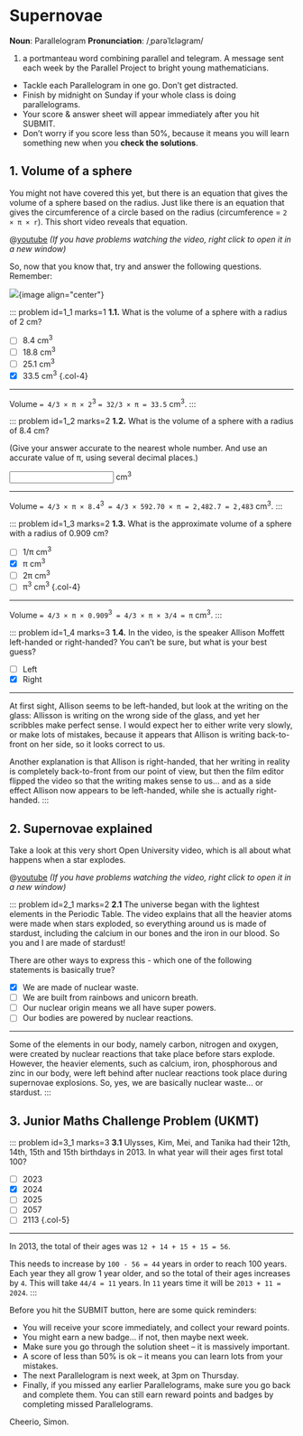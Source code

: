 # Supernovae

<div class="dictionary">

__Noun__: Parallelogram
__Pronunciation__: /ˌparəˈlɛləɡram/

1. a portmanteau word combining parallel and telegram. A message sent each
week by the Parallel Project to bright young mathematicians.

</div>

*	Tackle each Parallelogram in one go. Don’t get distracted.
*	Finish by midnight on Sunday if your whole class is doing parallelograms.
*	Your score & answer sheet will appear immediately after you hit SUBMIT.
*	Don’t worry if you score less than 50%, because it means you will learn something new when you __check the solutions__.


## 1. Volume of a sphere

You might not have covered this yet, but there is an equation that gives the volume of a sphere based on the radius. Just like there is an equation that gives the circumference of a circle based on the radius (circumference = `2 × π × r`). This short video reveals that equation.

@[youtube](uWfzWEcm5yU?rel=0) _(If you have problems watching the video, right click to open it in a new window)_

So, now that you know that, try and answer the following questions. Remember:

![](/resources/7-05-supernovae/1-volume-sphere.png){image align="center"}

::: problem id=1_1 marks=1
__1.1.__ What is the volume of a sphere with a radius of 2 cm?

* [ ] 8.4 cm<sup>3</sup>
* [ ] 18.8 cm<sup>3</sup>
* [ ] 25.1 cm<sup>3</sup>
* [x] 33.5 cm<sup>3</sup>
{.col-4}

---

Volume `= 4/3 × π × 2`<sup>3</sup> `= 32/3 × π = 33.5` cm<sup>3</sup>.
:::

::: problem id=1_2 marks=2
__1.2.__ What is the volume of a sphere with a radius of 8.4 cm?

(Give your answer accurate to the nearest whole number. And use an accurate value of π, using several decimal places.)

<input type="number" solution="2,483"/> cm<sup>3</sup>   

---

Volume `= 4/3 × π × 8.4`<sup>3</sup>` = 4/3 × 592.70 × π = 2,482.7 = 2,483` cm<sup>3</sup>.
:::

::: problem id=1_3 marks=2
__1.3.__ What is the approximate volume of a sphere with a radius of 0.909 cm?

* [ ] 1/π cm<sup>3</sup>
* [x] π cm<sup>3</sup>
* [ ] 2π cm<sup>3</sup>
* [ ] π<sup>3</sup> cm<sup>3</sup>
{.col-4}

---

Volume `= 4/3 × π × 0.909`<sup>3</sup>` = 4/3 × π × 3/4 = π` cm<sup>3</sup>.
:::

::: problem id=1_4 marks=3
__1.4.__ In the video, is the speaker Allison Moffett left-handed or right-handed? You can’t be sure, but what is your best guess?

* [ ] Left
* [x] Right

---

At first sight, Allison seems to be left-handed, but look at the writing on the glass: Allisson is writing on the wrong side of the glass, and yet her scribbles make perfect sense. I would expect her to either write very slowly, or make lots of mistakes, because it appears that Allison is writing back-to-front on her side, so it looks correct to us.

Another explanation is that Allison is right-handed, that her writing in reality is completely back-to-front from our point of view, but then the film editor flipped the video so that the writing makes sense to us... and as a side effect Allison now appears to be left-handed, while she is actually right-handed.
:::


## 2.	Supernovae explained

Take a look at this very short Open University video, which is all about what happens when a star explodes.

@[youtube](M7xTwxj-tSc?rel=0) _(If you have problems watching the video, right click to open it in a new window)_

::: problem id=2_1 marks=2
__2.1__ The universe began with the lightest elements in the Periodic Table. The video explains that all the heavier atoms were made when stars exploded, so everything around us is made of stardust, including the calcium in our bones and the iron in our blood. So you and I are made of stardust!

There are other ways to express this - which one of the following statements is basically true?

* [x] We are made of nuclear waste. 	
* [ ] We are built from rainbows and unicorn breath.  
* [ ] Our nuclear origin means we all have super powers.  
* [ ] Our bodies are powered by nuclear reactions.

---

Some of the elements in our body, namely carbon, nitrogen and oxygen, were created by nuclear reactions that take place before stars explode. However, the heavier elements, such as calcium, iron, phosphorous and zinc in our body, were left behind after nuclear reactions took place during supernovae explosions. So, yes, we are basically nuclear waste... or stardust.
:::


## 3.	Junior Maths Challenge Problem (UKMT)
<!--- (2013) Q16 --->

::: problem id=3_1 marks=3
__3.1__ Ulysses, Kim, Mei, and Tanika had their 12th, 14th, 15th and 15th birthdays in 2013. In what year will their ages first total 100?

* [ ] 2023
* [x] 2024
* [ ] 2025
* [ ] 2057
* [ ] 2113
{.col-5}

---

In 2013, the total of their ages was `12 + 14 + 15 + 15 = 56`.

This needs to increase by `100 - 56 = 44` years in order to reach 100 years. Each year they all grow 1 year older, and so the total of their ages increases by `4`. This will take `44/4 = 11` years. In `11` years time it will be `2013 + 11 = 2024`.
:::

Before you hit the SUBMIT button, here are some quick reminders:

*	You will receive your score immediately, and collect your reward points.
*	You might earn a new badge... if not, then maybe next week.
*	Make sure you go through the solution sheet – it is massively important.
*	A score of less than 50% is ok – it means you can learn lots from your mistakes.
*	The next Parallelogram is next week, at 3pm on Thursday.
*	Finally, if you missed any earlier Parallelograms, make sure you go back and complete them. You can still earn reward points and badges by completing missed Parallelograms.

Cheerio,
Simon.

